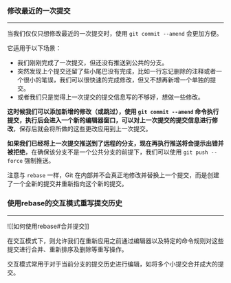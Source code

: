### 修改最近的一次提交
---
当我们仅仅只想修改最近的一次提交时，使用 `git commit --amend` 会更加方便。

它适用于以下场景：

- 我们刚刚完成了一次提交，但还没有推送到公共的分支。
- 突然发现上个提交还留了些小尾巴没有完成，比如一行忘记删除的注释或者一个很小的笔误，我们可以很快速的完成修改，但又不想再新增一个单独的提交。
- 或者我们只是觉得上一次提交的提交信息写的不够好，想做一些修改。

**这时候我们可以添加新增的修改（或跳过），使用 `git commit --amend` 命令执行提交，执行后会进入一个新的编辑器窗口，可以对上一次提交的提交信息进行修改**，保存后就会将所做的这些更改应用到上一次提交。

**如果我们已经将上一次提交推送到了远程的分支，现在再执行推送将会提示出错并被拒绝**，在确保该分支不是一个公共分支的前提下，我们可以使用 `git push --force` 强制推送。

注意与 `rebase` 一样，Git 在内部并不会真正地修改并替换上一个提交，而是创建了一个全新的提交并重新指向这个新的提交。

### 使用rebase的交互模式重写提交历史
---
![[如何使用rebase#合并提交]]

在交互模式下，则允许我们在重新应用之前通过编辑器以及特定的命令规则对这些提交进行合并、重新排序及删除等重写操作。

交互模式常用于对于当前分支的提交历史进行编辑，如将多个小提交合并成大的提交。

